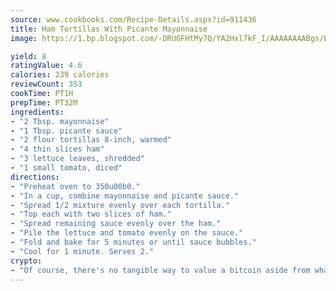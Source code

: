 ```yaml
---
source: www.cookbooks.com/Recipe-Details.aspx?id=911436
title: Ham Tortillas With Picante Mayonnaise
image: https://1.bp.blogspot.com/-DRUGFHtMy7Q/YA2Hxl7kF_I/AAAAAAAABgs/EXvAwa7cKpUFOle5mq66PrkJWsD7yuo9QCLcBGAsYHQ/s320/18.png

yield: 8
ratingValue: 4.6
calories: 239 calories
reviewCount: 353
cookTime: PT1H
prepTime: PT32M
ingredients:
- "2 Tbsp. mayonnaise"
- "1 Tbsp. picante sauce"
- "2 flour tortillas 8-inch, warmed"
- "4 thin slices ham"
- "3 lettuce leaves, shredded"
- "1 small tomato, diced"
directions:
- "Preheat oven to 350u00b0."
- "In a cup, combine mayonnaise and picante sauce."
- "Spread 1/2 mixture evenly over each tortilla."
- "Top each with two slices of ham."
- "Spread remaining sauce evenly over the ham."
- "Pile the lettuce and tomato evenly on the sauce."
- "Fold and bake for 5 minutes or until sauce bubbles."
- "Cool for 1 minute. Serves 2."
crypto:
- "Of course, there's no tangible way to value a bitcoin aside from what someone else believes it is worth."
---
```

